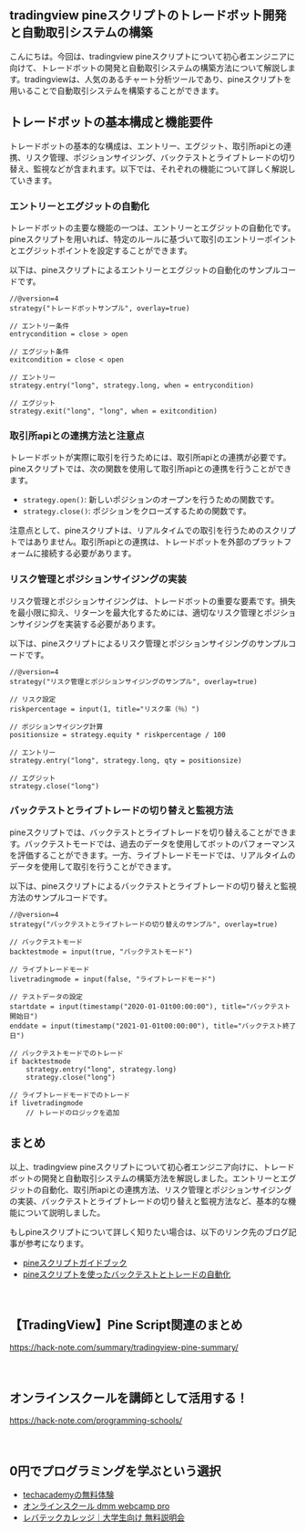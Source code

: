<!--
title: 【tradingview】pineスクリプトのトレードボット開発と自動取引システムの構築
tags: tradingview,pine
id: 
private: false
-->

## tradingview pineスクリプトのトレードボット開発と自動取引システムの構築

こんにちは。今回は、tradingview pineスクリプトについて初心者エンジニアに向けて、トレードボットの開発と自動取引システムの構築方法について解説します。tradingviewは、人気のあるチャート分析ツールであり、pineスクリプトを用いることで自動取引システムを構築することができます。

## トレードボットの基本構成と機能要件

トレードボットの基本的な構成は、エントリー、エグジット、取引所apiとの連携、リスク管理、ポジションサイジング、バックテストとライブトレードの切り替え、監視などが含まれます。以下では、それぞれの機能について詳しく解説していきます。

### エントリーとエグジットの自動化

トレードボットの主要な機能の一つは、エントリーとエグジットの自動化です。pineスクリプトを用いれば、特定のルールに基づいて取引のエントリーポイントとエグジットポイントを設定することができます。

以下は、pineスクリプトによるエントリーとエグジットの自動化のサンプルコードです。

```pine
//@version=4
strategy("トレードボットサンプル", overlay=true)

// エントリー条件
entrycondition = close > open

// エグジット条件
exitcondition = close < open

// エントリー
strategy.entry("long", strategy.long, when = entrycondition)

// エグジット
strategy.exit("long", "long", when = exitcondition)
```

### 取引所apiとの連携方法と注意点

トレードボットが実際に取引を行うためには、取引所apiとの連携が必要です。pineスクリプトでは、次の関数を使用して取引所apiとの連携を行うことができます。

- `strategy.open()`: 新しいポジションのオープンを行うための関数です。
- `strategy.close()`: ポジションをクローズするための関数です。

注意点として、pineスクリプトは、リアルタイムでの取引を行うためのスクリプトではありません。取引所apiとの連携は、トレードボットを外部のプラットフォームに接続する必要があります。

### リスク管理とポジションサイジングの実装

リスク管理とポジションサイジングは、トレードボットの重要な要素です。損失を最小限に抑え、リターンを最大化するためには、適切なリスク管理とポジションサイジングを実装する必要があります。

以下は、pineスクリプトによるリスク管理とポジションサイジングのサンプルコードです。

```pine
//@version=4
strategy("リスク管理とポジションサイジングのサンプル", overlay=true)

// リスク設定
riskpercentage = input(1, title="リスク率（％）")

// ポジションサイジング計算
positionsize = strategy.equity * riskpercentage / 100

// エントリー
strategy.entry("long", strategy.long, qty = positionsize)

// エグジット
strategy.close("long")
```

### バックテストとライブトレードの切り替えと監視方法

pineスクリプトでは、バックテストとライブトレードを切り替えることができます。バックテストモードでは、過去のデータを使用してボットのパフォーマンスを評価することができます。一方、ライブトレードモードでは、リアルタイムのデータを使用して取引を行うことができます。

以下は、pineスクリプトによるバックテストとライブトレードの切り替えと監視方法のサンプルコードです。

```pine
//@version=4
strategy("バックテストとライブトレードの切り替えのサンプル", overlay=true)

// バックテストモード
backtestmode = input(true, "バックテストモード")

// ライブトレードモード
livetradingmode = input(false, "ライブトレードモード")

// テストデータの設定
startdate = input(timestamp("2020-01-01t00:00:00"), title="バックテスト開始日")
enddate = input(timestamp("2021-01-01t00:00:00"), title="バックテスト終了日")

// バックテストモードでのトレード
if backtestmode
    strategy.entry("long", strategy.long)
    strategy.close("long")

// ライブトレードモードでのトレード
if livetradingmode
    // トレードのロジックを追加
```

## まとめ

以上、tradingview pineスクリプトについて初心者エンジニア向けに、トレードボットの開発と自動取引システムの構築方法を解説しました。エントリーとエグジットの自動化、取引所apiとの連携方法、リスク管理とポジションサイジングの実装、バックテストとライブトレードの切り替えと監視方法など、基本的な機能について説明しました。

もしpineスクリプトについて詳しく知りたい場合は、以下のリンク先のブログ記事が参考になります。

- [pineスクリプトガイドブック](https://www.tradingview.com/scripting/)
- [pineスクリプトを使ったバックテストとトレードの自動化](https://coin-blog.net/tradingview-pine-script-backtest-automation/)

　

## 【TradingView】Pine Script関連のまとめ
https://hack-note.com/summary/tradingview-pine-summary/

　

## オンラインスクールを講師として活用する！
https://hack-note.com/programming-schools/

　

## 0円でプログラミングを学ぶという選択
- [techacademyの無料体験](//af.moshimo.com/af/c/click?a_id=2612475&amp;p_id=1555&amp;pc_id=2816&amp;pl_id=22706&amp;url=https%3a%2f%2ftechacademy.jp%2fhtmlcss-trial%3futm_source%3dmoshimo%26utm_medium%3daffiliate%26utm_campaign%3dtextad)
- [オンラインスクール dmm webcamp pro](//af.moshimo.com/af/c/click?a_id=2612482&amp;p_id=1363&amp;pc_id=2297&amp;pl_id=39999&amp;guid=on)
- [レバテックカレッジ｜大学生向け 無料説明会](//af.moshimo.com/af/c/click?a_id=4071793&p_id=3198&pc_id=7488&pl_id=41848)

